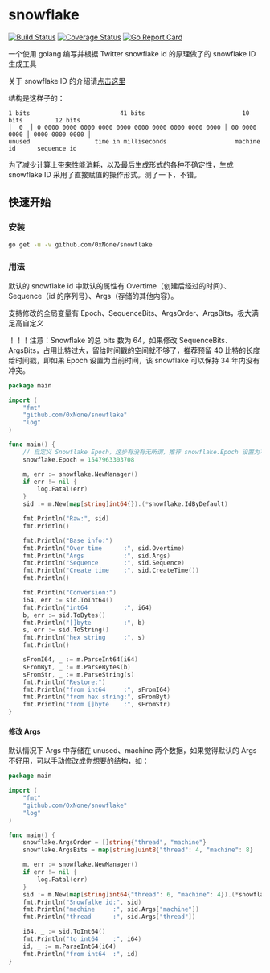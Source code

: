 # snowflake

[![Build Status](https://travis-ci.org/0xNone/snowflake.svg?branch=master)](https://travis-ci.org/0xNone/snowflake) [![Coverage Status](https://coveralls.io/repos/github/0xNone/snowflake/badge.svg?branch=master)](https://coveralls.io/github/0xNone/snowflake?branch=master) [![Go Report Card](https://goreportcard.com/badge/github.com/0xNone/snowflake)](https://goreportcard.com/report/github.com/0xNone/snowflake)

一个使用 golang 编写并根据 Twitter snowflake id 的原理做了的 snowflake ID 生成工具

关于 snowflake ID 的介绍请[点击这里](https://developer.twitter.com/en/docs/basics/twitter-ids.html)

结构是这样子的：

```
1 bits                         41 bits                           10 bits         12 bits
│  0  │ 0 0000 0000 0000 0000 0000 0000 0000 0000 0000 0000 │ 00 0000 0000 │ 0000 0000 0000 │
unused                  time in milliseconds                   machine id      sequence id
```

为了减少计算上带来性能消耗，以及最后生成形式的各种不确定性，生成 snowflake ID 采用了直接赋值的操作形式。测了一下，不错。

## 快速开始

### 安装

```bash
go get -u -v github.com/0xNone/snowflake
```

### 用法

默认的 snowflake id 中默认的属性有 Overtime（创建后经过的时间）、Sequence（id 的序列号）、Args（存储的其他内容）。

支持修改的全局变量有 Epoch、SequenceBits、ArgsOrder、ArgsBits，极大满足高自定义

！！！注意：Snowflake 的总 bits 数为 64，如果修改 SequenceBits、ArgsBits，占用比特过大，留给时间戳的空间就不够了，推荐预留 40 比特的长度给时间戳，即如果 Epoch 设置为当前时间，该 snowflake 可以保持 34 年内没有冲突。

```go
package main

import (
	"fmt"
	"github.com/0xNone/snowflake"
	"log"
)

func main() {
	// 自定义 Snowflake Epoch，这步有没有无所谓，推荐 snowflake.Epoch 设置为项目上线的时间
	snowflake.Epoch = 1547963303708

	m, err := snowflake.NewManager()
	if err != nil {
		log.Fatal(err)
	}
	sid := m.New(map[string]int64{}).(*snowflake.IdByDefault)

	fmt.Println("Raw:", sid)
	fmt.Println()

	fmt.Println("Base info:")
	fmt.Println("Over time      :", sid.Overtime)
	fmt.Println("Args           :", sid.Args)
	fmt.Println("Sequence       :", sid.Sequence)
	fmt.Println("Create time    :", sid.CreateTime())
	fmt.Println()

	fmt.Println("Conversion:")
	i64, err := sid.ToInt64()
	fmt.Println("int64          :", i64)
	b, err := sid.ToBytes()
	fmt.Println("[]byte         :", b)
	s, err := sid.ToString()
	fmt.Println("hex string     :", s)
	fmt.Println()

	sFromI64, _ := m.ParseInt64(i64)
	sFromByt, _ := m.ParseBytes(b)
	sFromStr, _ := m.ParseString(s)
	fmt.Println("Restore:")
	fmt.Println("from int64     :", sFromI64)
	fmt.Println("from hex string:", sFromByt)
	fmt.Println("from []byte    :", sFromStr)
}
```

#### 修改 Args

默认情况下 Args 中存储在 unused、machine 两个数据，如果觉得默认的 Args 不好用，可以手动修改成你想要的结构，如：

```go
package main

import (
	"fmt"
	"github.com/0xNone/snowflake"
	"log"
)

func main() {
	snowflake.ArgsOrder = []string{"thread", "machine"}
	snowflake.ArgsBits = map[string]uint8{"thread": 4, "machine": 8}

	m, err := snowflake.NewManager()
	if err != nil {
		log.Fatal(err)
	}
	sid := m.New(map[string]int64{"thread": 6, "machine": 4}).(*snowflake.IdByDefault)
	fmt.Println("Snowfalke id:", sid)
	fmt.Println("machine     :", sid.Args["machine"])
	fmt.Println("thread      :", sid.Args["thread"])

	i64, _ := sid.ToInt64()
	fmt.Println("to int64    :", i64)
	id, _ := m.ParseInt64(i64)
	fmt.Println("from int64  :", id)
}
```
